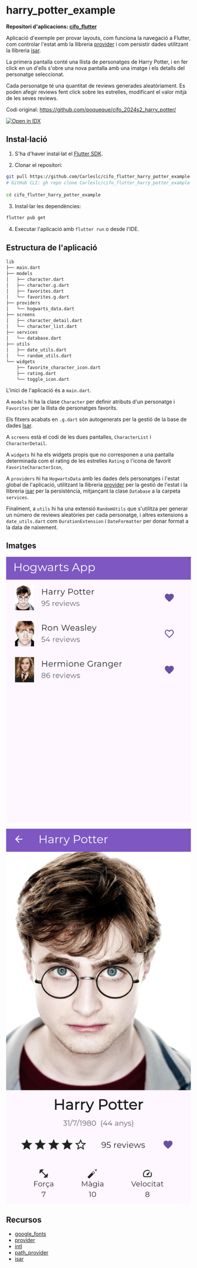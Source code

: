 # harry_potter_example

**Repositori d'aplicacions: [cifo_flutter](https://github.com/Carleslc/cifo_flutter)**

Aplicació d'exemple per provar layouts, com funciona la navegació a Flutter, com controlar l'estat amb la llibreria [provider](https://pub.dev/packages/provider) i com persistir dades utilitzant la llibreria [isar](https://pub.dev/packages/isar).

La primera pantalla conté una llista de personatges de Harry Potter, i en fer click en un d'ells s'obre una nova pantalla amb una imatge i els detalls del personatge seleccionat.

Cada personatge té una quantitat de reviews generades aleatòriament. Es poden afegir reviews fent click sobre les estrelles, modificant el valor mitjà de les seves reviews.

Codi original: https://github.com/poqueque/cifo_2024s2_harry_potter/

<a href="https://idx.google.com/import?url=https%3A%2F%2Fgithub.com%2FCarleslc%2Fcifo_flutter_harry_potter_example%2F" target="_blank">
  <picture>
    <source
      media="(prefers-color-scheme: dark)"
      srcset="https://cdn.idx.dev/btn/open_dark_32.svg">
    <source
      media="(prefers-color-scheme: light)"
      srcset="https://cdn.idx.dev/btn/open_light_32.svg">
    <img
      height="32"
      alt="Open in IDX"
      src="https://cdn.idx.dev/btn/open_purple_32.svg">
  </picture>
</a>

## Instal·lació

1. S'ha d'haver instal·lat el [Flutter SDK](https://docs.flutter.dev/get-started/install).

2. Clonar el repositori:

```sh
git pull https://github.com/Carleslc/cifo_flutter_harry_potter_example.git
# GitHub CLI: gh repo clone Carleslc/cifo_flutter_harry_potter_example

cd cifo_flutter_harry_potter_example
```

3. Instal·lar les dependències:

```sh
flutter pub get
```

4. Executar l'aplicació amb `flutter run` o desde l'IDE.

## Estructura de l'aplicació

```
lib
├── main.dart
├── models
│   ├── character.dart
│   ├── character.g.dart
│   ├── favorites.dart
│   └── favorites.g.dart
├── providers
│   └── hogwarts_data.dart
├── screens
│   ├── character_detail.dart
│   └── character_list.dart
├── services
│   └── database.dart
├── utils
│   ├── date_utils.dart
│   └── random_utils.dart
└── widgets
    ├── favorite_character_icon.dart
    ├── rating.dart
    └── toggle_icon.dart
```

L'inici de l'aplicació és a `main.dart`.

A `models` hi ha la clase `Character` per definir atributs d'un personatge i `Favorites` per la llista de personatges favorits.

Els fitxers acabats en `.g.dart` són autogenerats per la gestió de la base de dades [Isar](https://pub.dev/packages/isar).

A `screens` està el codi de les dues pantalles, `CharacterList` i `CharacterDetail`.

A `widgets` hi ha els widgets propis que no corresponen a una pantalla determinada com el rating de les estrelles `Rating` o l'icona de favorit `FavoriteCharacterIcon`,

A `providers` hi ha `HogwartsData` amb les dades dels personatges i l'estat global de l'aplicació, utilitzant la llibreria [provider](https://pub.dev/packages/provider) per la gestió de l'estat i la llibreria [isar](https://pub.dev/packages/isar) per la persistència, mitjançant la clase `Database` a la carpeta `services`.

Finalment, a `utils` hi ha una extensió `RandomUtils` que s'utilitza per generar un número de reviews aleatòries per cada personatge, i altres extensions a `date_utils.dart` com `DurationExtension` i `DateFormatter` per donar format a la data de naixement.

## Imatges

![harry_potter_example_1.png](<./images/harry_potter_example_1.png>)

![harry_potter_example_2.png](<./images/harry_potter_example_2.png>)

## Recursos

- [google_fonts](https://pub.dev/packages/google_fonts)
- [provider](https://pub.dev/packages/provider)
- [intl](https://pub.dev/packages/intl)
- [path_provider](https://pub.dev/packages/path_provider)
- [isar](https://pub.dev/packages/isar)
